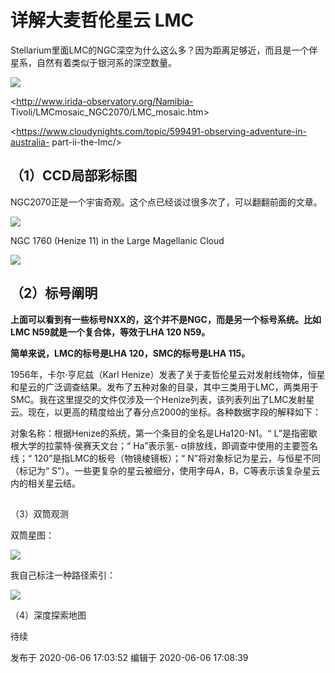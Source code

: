 # 详解大麦哲伦星云 LMC

Stellarium里面LMC的NGC深空为什么这么多？因为距离足够近，而且是一个伴星系，自然有着类似于银河系的深空数量。

![](https://pic2.zhimg.com/v2-8168a5f08a46e71589a858bd0ec07dbb_720w.png?source=d16d100b)

<http://www.irida-observatory.org/Namibia-
Tivoli/LMCmosaic_NGC2070/LMC_mosaic.htm>

<https://www.cloudynights.com/topic/599491-observing-adventure-in-australia-
part-ii-the-lmc/>

## （1）CCD局部彩标图

NGC2070正是一个宇宙奇观。这个点已经谈过很多次了，可以翻翻前面的文章。

![](https://pic2.zhimg.com/v2-f98000ae1f81478e12164e50fc6a2e03_720w.jpg?source=d16d100b)

  

NGC 1760 (Henize 11) in the Large Magellanic Cloud

![](https://pic2.zhimg.com/v2-0a7af39da5a8208452d93ee068da24cb_720w.jpg?source=d16d100b)

  

## （2）标号阐明

  

 **上面可以看到有一些标号NXX的，这个并不是NGC，而是另一个标号系统。比如LMC N59就是一个复合体，等效于LHA 120 N59。**

 **简单来说，LMC的标号是LHA 120，SMC的标号是LHA 115。**

1956年，卡尔·亨尼兹（Karl
Henize）发表了关于麦哲伦星云对发射线物体，恒星和星云的广泛调查结果。发布了五种对象的目录，其中三类用于LMC，两类用于SMC。我在这里提交的文件仅涉及一个Henize列表，该列表列出了LMC发射星云。现在，以更高的精度给出了春分点2000的坐标。各种数据字段的解释如下：

对象名称：根据Henize的系统，第一个条目的全名是LHa120-N1。“ L”是指密歇根大学的拉蒙特·侯赛天文台；“ Ha”表示氢-
α排放线，即调查中使用的主要签名线；“ 120”是指LMC的板号（物镜棱镜板）；“ N”将对象标记为星云，与恒星不同（标记为“
S”）。一些更复杂的星云被细分，使用字母A，B，C等表示该复杂星云内的相关星云结。

##  
（3）双筒观测

  
双筒星图：

![](https://pic2.zhimg.com/v2-470ae941fd967b7f4959c61547398d6f_720w.jpg?source=d16d100b)

  

我自己标注一种路径索引：

![](https://pic2.zhimg.com/v2-27a7af6800ccff903e532cf579223cf0_720w.jpg?source=d16d100b)

  

（4）深度探索地图

待续

发布于 2020-06-06 17:03:52 编辑于 2020-06-06 17:08:39


